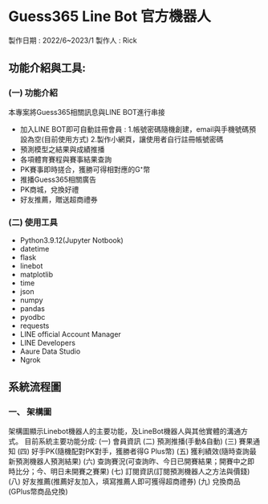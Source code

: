 # Guess365 Line Bot 官方機器人
製作日期 : 2022/6~2023/1
製作人 : Rick

## 功能介紹與工具:
### (一)	功能介紹
本專案將Guess365相關訊息與LINE BOT進行串接
- 加入LINE BOT即可自動註冊會員 :
  1.帳號密碼隨機創建，email與手機號碼預設為空(目前使用方式)
  2.製作小網頁，讓使用者自行註冊帳號密碼
-	預測模型之結果與成績推播
-	各項體育賽程與賽事結果查詢
-	PK賽事即時搓合，獲勝可得相對應的G⁺幣
-	推播Guess365相關廣告
-	PK商城，兌換好禮
-	好友推薦，贈送超商禮券

### (二)	使用工具
-	Python3.9.12(Jupyter Notbook)
  - datetime
  - flask
  - linebot
  - matplotlib
  - time
  - json
  - numpy
  - pandas
  - pyodbc
  - requests
-	LINE official Account Manager
-	LINE Developers
-	Aaure Data Studio
-	Ngrok
## 系統流程圖
### 一、	架構圖
架構圖顯示Linebot機器人的主要功能，及LineBot機器人與其他實體的溝通方式。
目前系統主要功能分成:
(一)	會員資訊
(二)	預測推播(手動&自動)
(三)	賽果通知
(四)	好手PK(隨機配對PK對手，獲勝者得G Plus幣)
(五)	獲利績效(隨時查詢最新預測機器人預測結果)
(六)	查詢賽況(可查詢昨、今日已開賽結果；開賽中之即時比分；今、明日未開賽之賽果)
(七)	訂閱資訊(訂閱預測機器人之方法與價錢)
(八)	好友推薦(推薦好友加入，填寫推薦人即可獲得超商禮券)
(九)	兌換商品(GPlus幣商品兌換)
